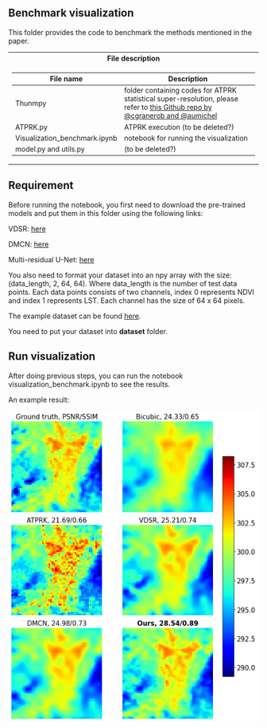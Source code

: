 ## Benchmark visualization

This folder provides the code to benchmark the methods mentioned in the paper.

<table>
<tr><th>File description </th></tr>
<tr><td>

| File name | Description |
|-----------|-------------|
|Thunmpy|folder containing codes for ATPRK statistical super-resolution, please refer to [this Github repo by @cgranerob and @aumichel](https://github.com/cgranerob/ThUnmpy)|
|ATPRK.py|ATPRK execution (to be deleted?)|
|Visualization_benchmark.ipynb|notebook for running the visualization|
|model.py and utils.py|(to be deleted?)|

</td></tr> </table>

## Requirement
Before running the notebook, you first need to download the pre-trained models and put them in this folder using the following links:

VDSR: [here](https://drive.google.com/file/d/17OKkTVxhD4GSuSArA9bJ6Uq8WkRe1Sb1/view?usp=sharing)

DMCN: [here](https://drive.google.com/file/d/12XNOszkNoZTM3aZPwu_LbdLd1HWESwL1/view?usp=sharing)

Multi-residual U-Net: [here](https://drive.google.com/file/d/1-BCc0-kj07p5FK4GbV_dzLb_0XEuKe6b/view?usp=sharing)

You also need to format your dataset into an npy array with the size: 
(data_length, 2, 64, 64).
Where data_length is the number of test data points. Each data points consists of two channels, index 0 represents NDVI and index 1 represents LST. Each channel has the size of 64 x 64 pixels.

The example dataset can be found [here](https://drive.google.com/file/d/1np-1OogR8q9coWb-wMdlsFk-Rk6h4ouD/view?usp=sharing).

You need to put your dataset into **dataset** folder.

## Run visualization

After doing previous steps, you can run the notebook visualization_benchmark.ipynb to see the results.

An example result:

![Example_result](Ilustration_image.png)

